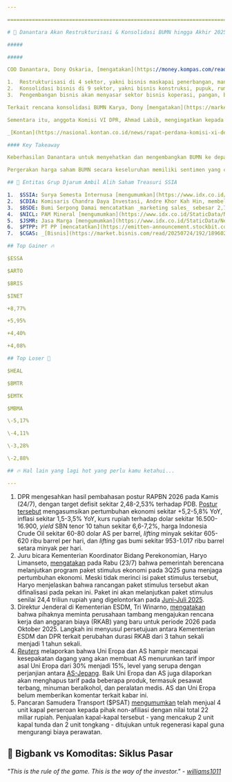 ```yaml
---

==================================================================================================================================================================================================================================

# 🧠 Danantara Akan Restrukturisasi & Konsolidasi BUMN hingga Akhir 2025

#####

##### 

COO Danantara, Dony Oskaria, [mengatakan](https://money.kompas.com/read/2025/07/23/133613226/danantara-garap-22-program-kerja-di-sisa-2025-restrukturisasi-hingga) pada Rabu (23/7) bahwa pihaknya memiliki 22 program kerja yang akan dilakukan hingga akhir 2025. Meski tidak menjelaskannya secara rinci, Dony menyebut program-program kerja tersebut mencakup restrukturisasi, konsolidasi, dan pengembangan bisnis BUMN, yang terdiri dari:

1.  Restrukturisasi di 4 sektor, yakni bisnis maskapai penerbangan, manufaktur baja, kereta api cepat, dan asuransi.
2.  Konsolidasi bisnis di 9 sektor, yakni bisnis konstruksi, pupuk, rumah sakit, hotel, gula, hilirisasi minyak, asuransi, manajemen aset, dan kawasan industri.
3.  Pengembangan bisnis akan menyasar sektor bisnis koperasi, pangan, baterai, semen, perbankan syariah, telekomunikasi, dan industri galangan kapal.

Terkait rencana konsolidasi BUMN Karya, Dony [mengatakan](https://market.bisnis.com/read/20250724/192/1895958/ambisi-besar-danantara-geber-konsolidasi-bumn-pada-paruh-kedua-2025) bahwa pihaknya akan mengkonsolidasikan anak-anak usaha yang tidak berkaitan langsung dengan inti bisnis. Rencana konsolidasi BUMN Karya sendiri bukanlah hal baru, mengingat wacana ini telah muncul [sejak 2023](https://snips.stockbit.com/snips-terbaru/pemerintah-berencana-lebur-7-bumn-karya-jadi-3-entitas#:~:text=Menteri%20BUMN%2C%C2%A0Erick%20Thohir%2C%C2%A0mengatakan%C2%A0bahwa%20pemerintah%C2%A0berencana%20memangkas%20jumlah%20BUMN%20Karya%20dari%207%20perusahaan%20menjadi%203%20perusahaan%C2%A0melalui%20konsolidasi.%20Aksi%20ini%20merupakan%20bagian%20dari%C2%A0penyehatan%20keuangan%C2%A0BUMN%20Karya%2C%20yang%20sebelumnya%20sudah%C2%A0diwacanakan%20sejak%202023.).

Sementara itu, anggota Komisi VI DPR, Ahmad Labib, mengingatkan kepada Danantara untuk menghindari model konglomerasi dalam menjalankan program konsolidasi dan transformasi BUMN. Ahmad [mengatakan](https://market.bisnis.com/read/20250724/192/1895958/ambisi-besar-danantara-geber-konsolidasi-bumn-pada-paruh-kedua-2025) bahwa model konglomerasi yang sebelumnya diterapkan BUMN justru tidak produktif dan kerap menjadi sumber inefisiensi pada masa lalu.

_[Kontan](https://nasional.kontan.co.id/news/rapat-perdana-komisi-xi-dengan-danantara-tertutup-ada-apa)_ melaporkan bahwa Danantara dan Komisi XI DPR juga menggelar rapat secara tertutup pada Rabu (23/7). Ketua Komisi XI DPR, Mukhamad Misbakhun, menjelaskan bahwa rapat tersebut digelar secara tertutup karena beberapa hal yang disampaikan Danantara dikhawatirkan akan memengaruhi pasar, mengingat informasi tersebut bersifat _insider_.

#### Key Takeaway

Keberhasilan Danantara untuk menyehatkan dan mengembangkan BUMN ke depan dapat memperkuat permodalan Danantara itu sendiri. Namun, eksekusi menjadi faktor kunci yang perlu diperhatikan oleh investor, selain detail mengenai program/skema yang akan dilaksanakan.

Pergerakan harga saham BUMN secara keseluruhan memiliki sentimen yang cukup positif sejak Danantara diluncurkan pada 24 Februari 2025. Sejak tanggal tersebut, indeks IDXBUMN20 mengalami kenaikan +6,24%, dengan $ANTM (+85%), $PGEO (+69%) dan $PTPP (+53%) sebagai _top 3_ emiten dengan kenaikan harga saham tertinggi. Kenaikan IDXBUMN20 ini lebih tinggi dibandingkan IDX30 (+3,58%) maupun LQ45 (+3,88%) yang lebih terkonsentrasi pada bank-bank besar BUMN saja.

## 🤝 Entitas Grup Djarum Ambil Alih Saham Treasuri SSIA

1.  $SSIA: Surya Semesta Internusa [mengumumkan](https://www.idx.co.id/StaticData/NewsAndAnnouncement/ANNOUNCEMENTSTOCK/From_EREP/202507/8eb9c6fc3d_4a2974b2b0.pdf) bahwa entitas grup Djarum, PT Dwimuria Investama Andalan, telah mengambil alih ~62,9 juta saham treasuri perseroan pada 22 Juli 2025 dengan harga 2.700 rupiah per lembar, lebih tinggi sekitar +3,8% dibandingkan harga saham SSIA per Kamis (24/7). Jumlah saham treasuri tersebut setara 1,34% porsi kepemilikan dan setelah transaksi ini SSIA tidak memiliki saham treasuri. PT Dwimuria Investama Andalan sendiri memiliki 7,36% saham SSIA, berdasarkan [data KSEI](https://www.idx.co.id/StaticData/NewsAndAnnouncement/ANNOUNCEMENTSTOCK/From_EREP/202507/5a9fce5ce3_ad209b71a1.pdf) per 22 Juli 2025.
2.  $CDIA: Komisaris Chandra Daya Investasi, Andre Khor Kah Hin, membeli 15 juta saham CDIA dengan harga rata-rata 800 rupiah per lembar pada 17 Juli 2025. Total nilai transaksi mencapai 12 miliar rupiah. Setelah [transaksi ini](https://www.idx.co.id/StaticData/NewsAndAnnouncement/ANNOUNCEMENTSTOCK/From_EREP/202507/5311ca2516_8b1564ce25.pdf), kepemilikan langsung Andre Khor Kah Hin di CDIA naik dari tidak ada menjadi 0,012%.
3.  $BSDE: Bumi Serpong Damai mencatatkan _marketing sales_ sebesar 2,7 triliun rupiah pada 2Q25 (+1% YoY, +9% QoQ). Hasil ini membuat _marketing sales_ selama 1H25 mencapai 5,1 triliun rupiah (+5% YoY), setara 51% dari target 2025 di level 10 triliun rupiah. Kontributor _marketing sales_ selama 1H25 tersebut bersumber dari segmen 'residensial' (43%), diikuti 'ruko' (25%), 'komersial' (15%), 'penjualan kavling tanah ke _joint venture_' (12%), dan 'apartemen' (5%). BSDE [menjelaskan](https://www.idx.co.id/StaticData/NewsAndAnnouncement/ANNOUNCEMENTSTOCK/From_EREP/202507/b8e395a012_277c53256e.pdf) bahwa kinerja solid pada 1H25 memberikan landasan kuat bagi perseroan untuk mengejar target tahunan, yang diperkuat oleh kebijakan penurunan suku bunga BI Rate.
4.  $NICL: PAM Mineral [mengumumkan](https://www.idx.co.id/StaticData/NewsAndAnnouncement/ANNOUNCEMENTSTOCK/From_EREP/202507/3a68af1d96_1f4e7ddb45.pdf) akan membagikan dividen interim ke-2 untuk tahun buku 2025 senilai 159,5 miliar rupiah atau 15 rupiah per saham. Jumlah tersebut mengindikasikan _dividend yield_ 1,2% per Kamis (24/7). _Cum date_ di pasar reguler dan negosiasi pada 1 Agustus 2025, sementara pembayaran pada 12 Agustus 2025. [Sebelumnya](https://www.idx.co.id/StaticData/NewsAndAnnouncement/ANNOUNCEMENTSTOCK/From_EREP/202506/e829740a52_81f72df3ca.pdf), NICL juga telah membagikan dividen interim tahun buku 2025 senilai 15 rupiah per saham pada 30 Juni 2025.
5.  $JSMR: Jasa Marga [mengumumkan](https://www.idx.co.id/StaticData/NewsAndAnnouncement/ANNOUNCEMENTSTOCK/From_EREP/202507/7bd616daf5_91f01b27fd.pdf) perubahan pengendalian di PT Jasamarga Jogja Solo menjadi pengendalian secara tunggal oleh JSMR. Sebelumnya, PT Jasamarga Jogja Solo dikendalikan secara _joint control_ bersama Adhi Karya ($ADHI). Perubahan pengendalian dilakukan melalui perubahan perjanjian pemegang saham, sehingga tidak ada nilai transaksi yang timbul. Setelah perubahan pengendalian ini, JSMR akan mengkonsolidasikan PT Jasamarga Jogja Solo pada laporan keuangan perseroan. PT Jasamarga Jogja Solo sendiri merupakan perusahaan yang memiliki konsesi ruas tol Solo-Yogyakarta-NYIA Kulonprogo tersebut akan dikendalikan secara tunggal oleh JSMR.
6.  $PTPP: PT PP [mencatatkan](https://emitten-announcement.stockbit.com/attachments/Unaudited_-_Final_LK_Konsol_PTPP_30_Juni_2025.pdf) laba bersih sebesar 6 miliar rupiah pada 2Q25 (\-89% YoY, -90,1% QoQ), sehingga laba bersih selama 1H25 hanya mencapai 65 miliar rupiah (\-56% YoY). Pendapatan pada 2Q25 turun menjadi 3,2 triliun rupiah (-23,5% YoY, -8,7% QoQ), sehingga pendapatan selama 1H25 turun -23,7% YoY menjadi 6,7 triliun rupiah.
7.  $CGAS: _[Bisnis](https://market.bisnis.com/read/20250724/192/1896022/cgas-garap-proyek-lng-karawang-potensi-omzet-rp120-miliar)_ dan _[Kompas](https://money.kompas.com/read/2025/07/24/145505126/cgas-garap-proyek-lng-di-karawang-potensi-pendapatan-rp-120-miliar-per-tahun)_ melaporkan bahwa fasilitas LNG milik Citra Nusantara Gemilang di Karawang, Jawa Barat, berpotensi memberikan tambahan pendapatan bagi perseroan ~120 miliar rupiah per tahun, setara 23,6% dari total pendapatan selama 2024. [Fasilitas tersebut](https://snips.stockbit.com/snips-terbaru/bi-rate-dipangkas-usai-trump-turunkan-tarif-ri#:~:text=%24CGAS%3A%20Citra%20Nusantara,penggunaan%20dana%20IPO.) ditargetkan beroperasi pada akhir 2026. Selain itu, Direktur Utama CGAS, Andika Purwonugroho, [mengatakan](https://market.bisnis.com/read/20250724/192/1896022/cgas-garap-proyek-lng-karawang-potensi-omzet-rp120-miliar#:~:text=Andika%20Purwonugroho%20menuturkan%20sampai%20akhir%202025%2C%20CGAS%20pun%20optimistis%20meraih%20total%20pendapatan%20Rp650%20miliar%20seiring%20dengan%20pengoperasian%203%20Stasiun%20CNG%20baru.%20Harapannya%20tingkat%20produksi%20stasiun%20CNG%20baru%20dapat%20mencapai%20kapasitas%20optimal.) bahwa pihaknya optimistis dapat meraup pendapatan ~650 miliar rupiah pada 2025, tumbuh sekitar +28% YoY dibanding realisasi 2024, seiring pengoperasian 3 stasiun gas bumi terkompresi (CNG) baru pada tahun ini.

## Top Gainer 🔥

$ESSA

$ARTO

$BRIS

$INET

+8,77%

+5,95%

+4,40%

+4,08%

## Top Loser 🤕

$HEAL

$BMTR

$EMTK

$MBMA

\-5,17%

\-4,11%

\-3,28%

\-2,88%

## 🔥 Hal lain yang lagi hot yang perlu kamu ketahui...

---
```


1.  DPR mengesahkan hasil pembahasan postur RAPBN 2026 pada Kamis (24/7), dengan target defisit sekitar 2,48-2,53% terhadap PDB. [Postur tersebut](https://www.antaranews.com/berita/4988933/dpr-mengesahkan-hasil-pembahasan-postur-rapbn-2026) mengasumsikan pertumbuhan ekonomi sekitar +5,2-5,8% YoY, inflasi sekitar 1,5-3,5% YoY, kurs rupiah terhadap dolar sekitar 16.500-16.900, _yield_ SBN tenor 10 tahun sekitar 6,6-7,2%, harga Indonesia Crude Oil sekitar 60-80 dolar AS per barrel, _lifting_ minyak sekitar 605-620 ribu barrel per hari, dan _lifting_ gas bumi sekitar 953-1.017 ribu barrel setara minyak per hari.
2.  Juru bicara Kementerian Koordinator Bidang Perekonomian, Haryo Limanseto, [mengatakan](https://www.antaranews.com/berita/4987365/pemerintah-siapkan-lanjutan-paket-stimulus-untuk-kuartal-iii-2025) pada Rabu (23/7) bahwa pemerintah berencana melanjutkan program paket stimulus ekonomi pada 3Q25 guna menjaga pertumbuhan ekonomi. Meski tidak merinci isi paket stimulus tersebut, Haryo menjelaskan bahwa rancangan paket stimulus tersebut akan difinalisasi pada pekan ini. Paket ini akan melanjutkan paket stimulus senilai 24,4 triliun rupiah yang digelontorkan pada [Juni-Juli 2025](https://setkab.go.id/presiden-prabowo-gulirkan-paket-stimulus-ekonomi-rp2444-triliun-untuk-jaga-momentum-pertumbuhan/).
3.  Direktur Jenderal di Kementerian ESDM, Tri Winarno, [mengatakan](https://www.antaranews.com/berita/4985053/esdm-minta-perusahaan-tambang-ajukan-rkab-baru-pada-oktober) bahwa pihaknya meminta perusahaan tambang mengajukan rencana kerja dan anggaran biaya (RKAB) yang baru untuk periode 2026 pada Oktober 2025. Langkah ini menyusul persetujuan antara Kementerian ESDM dan DPR terkait perubahan durasi RKAB dari 3 tahun sekali menjadi 1 tahun sekali.
4.  _[Reuters](https://www.reuters.com/business/us-eu-close-15-tariff-deal-ft-reports-2025-07-23/)_ melaporkan bahwa Uni Eropa dan AS hampir mencapai kesepakatan dagang yang akan membuat AS menurunkan tarif impor asal Uni Eropa dari 30% menjadi 15%, level yang serupa dengan perjanjian antara [AS-Jepang](https://snips.stockbit.com/snips-terbaru/-asri-sepakati-framework-perdagangan#:~:text=Presiden%20AS%2C%20Donald,saham%E2%80%93saham%20otomotif.). Baik Uni Eropa dan AS juga dilaporkan akan menghapus tarif pada beberapa produk, termasuk pesawat terbang, minuman beralkohol, dan peralatan medis. AS dan Uni Eropa belum memberikan komentar terkait kabar ini.
5.  Pancaran Samudera Transport ($PSAT) [mengumumkan](https://www.idx.co.id/StaticData/NewsAndAnnouncement/ANNOUNCEMENTSTOCK/From_EREP/202507/55be360570_ceca7e4032.pdf) telah menjual 4 unit kapal perseroan kepada pihak non-afiliasi dengan nilai total 22 miliar rupiah. Penjualan kapal-kapal tersebut - yang mencakup 2 unit kapal tunda dan 2 unit tongkang - ditujukan untuk regenerasi kapal guna mengurangi biaya perawatan.

## 📖 Bigbank vs Komoditas: Siklus Pasar

###### _"This is the rule of the game. This is the way of the investor." -_ _[williams1011](https://stockbit.com/williams1011?source=0)_

#####
